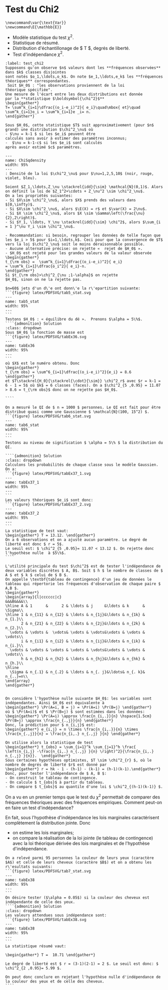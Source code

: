 # Test du Chi2

```{math}
\newcommand\var{\text{Var}}
\newcommand\E{\mathbb{E}}
```

- Modèle statistique du test $\chi^2$.
- Statistique de résumé.
- Distribution d'échantillonage de $ T $, degrés de liberté.
- Test d'indépendance $\chi^2$.

```{prf:definition} Test du $\chi^2$
:label: test_chi2
Supposons qu'on observe $n$ valeurs dont les **fréquences observées** dans $k$ classes disjointes 
sont notés $o_1,\ldots,o_k$. On note $e_1,\ldots,e_k$ les **fréquences théoriques** correspondantes.
 Soit $H_0$ : "les observations proviennent de la loi
théorique spécifiée".
Une mesure de l'écart entre les deux distributions est donnée
par la **statistique $\boldsymbol{\chi^2}$** 
\begin{gather*}
T= \sum^k_{i=1}\dfrac{(o_i-e_i)^2}{ e_i}\quad\mbox{ et}\quad 
\sum^k_{i=1}o_i = \sum^k_{i=1}e _i= n.
\end{gather*}  

Sous $H_0$, cette statistique $T$ suit approximativement (pour $n$ grand) une distribution $\chi^2_\nu$ où
- $\nu = k-1 $ si les $e_i$ peuvent être
calculés sans avoir à estimer des paramètres inconnus; 
-  $\nu = k-1-c$ si les $e_i$ sont calculés
après avoir estimé $c$ paramètres.
```

```{figure} PDFSVG/ChiSqdensity.svg
---
name: ChiSqdensity
width: 95%
---
: Densité de la loi $\chi^2_\nu$ pour $\nu=1,2,5,10$ (noir, rouge, violet, bleu).
```

```{prf:property} Loi $\chi^2$
Soient $Z_1,\ldots,Z_\nu \stackrel{idd}{\sim} \mathcal{N}(0,1)$. Alors on définit la loi de $Z_1^2+\cdots + Z_\nu^2 \sim \chi^2_\nu$.
On a les propriétés suivantes:
- Si $X\sim \chi^2_\nu$, alors $X$ prends des valeurs dans $[0,\infty)$. 
- Si $X\sim \chi^2_\nu$, alors $\E(X) = r$ et $\var(X) = 2\nu$.
- Si $X \sim \chi^2_\nu$, alors $X \sim \Gamma\left(\frac{\nu}{2},2\right)$.
- Si $Y_1, \ldots, Y_\nu \stackrel{idd}{\sim} \chi^2$, alors $\sum_{i = 1 }^\nu Y_i \sim \chi^2_\nu$.
```

```{admonition} Remarques
- Recommandation: si besoin, regrouper les données de telle façon que 
les $e_i > 5$ pour $i=1,\ldots,k$. Ceci pour que la convergence de $T$
vers la loi $\chi^2_\nu$ soit le moins déraisonnable possible.
- Aucune alternative précise: on rejette «  rejet de $H_0$ ».
- $H_0$ est rejeté pour les grandes valeurs de la valeur observée 
\begin{gather*}
t_{\rm obs} =  \sum^k_{i=1}\dfrac{(o_i-e_i)^2}{ e_i}
= \sum^k_{i=1}\dfrac{o_i^2}{ e_i}-n.
\end{gather*}
Si $t_{\rm obs}>\chi^2_{\nu ;1-\alpha}$ on rejette
$H_0$, sinon on ne la rejette pas.
```

`````{prf:example} Equilibre du dé
$n=60$ jets d'un d\'e ont donn\'e la r\'epartition suivante:
```{figure} latex/PDFSVG/tab5_stat.svg
---
name: tab5_stat
width: 95%
---
```
Testons $H_0$ : « équilibre du dé ».  Prenons $\alpha = 5\%$.
````{admonition} Solution
:class: dropdown
Sous $H_0$ la fonction de masse est
```{figure} latex/PDFSVG/tabEx36.svg
---
name: tabEx36
width: 95%
---
```
où $X$ est le numéro obtenu. Donc
\begin{gather*}
t_{\rm obs} = \sum^6_{i=1}\dfrac{(o_i-e_i)^2}{e_i} = 8.6
\end{gather*}
et $T\stackrel{H_0}{\stackrel{\cdot}{\sim}} \chi^2_r$ avec $r = k-1 = 6 - 1 = 5$ où $k$ = 6 classes (faces). On a $\chi^2_{5 ,0.95} = 11.07 > 8.6 = t_{\rm obs}$ donc on ne rejette pas $H_0$.

````
`````

`````{prf:example}
On a mesuré le QI de $ n = 1000 $ personnes. Le QI est fait pour être distribué quasi comme une Gaussienne $ \mathcal{N}(100, 15^2) $.
```{figure} latex/PDFSVG/tab6_stat.svg
---
name: tab6_stat
width: 95%
---
```
Testons au niveau de signification $ \alpha = 5\% $ la distribution du QI.    

````{admonition} Solution
:class: dropdown
Calculons les probabilités de chaque classe sous le modèle Gaussien. On a:
```{figure} latex/PDFSVG/tabEx37_1.svg
---
name: tabEx37_1
width: 95%
---
```
Les valeurs théoriques $e_i$ sont donc:
```{figure} latex/PDFSVG/tabEx37_2.svg
---
name: tabEx37_2
width: 95%
---
```
La statistique de test vaut:
\begin{gather*} T = 13.12. \end{gather*}
On a 6 observations et on a ajusté aucun paramètre. Le degré de liberté est donc $ r = 5$.
Le seuil est: $ \chi^2_{5 ,0.95}= 11.07 < 13.12 $. On rejette donc l'hypothèse nulle  à $5\%$.
````
`````

```{prf:definition} Tableau de contingence
L'utilité principale du test $\chi^2$ est de tester l'indépendance de deux variables discrètes $ A, B$. Soit $ h $ le nombre de classes de $ A $ et $ k $ celui de $ B $.
On appelle \textbf{tableau de contingence} d'un jeu de données le tableau qui répertorie les fréquences d'observation de chaque paire $ A,B $.
\begin{gather*}
\begin{array}{l|cccccc|c}
&&&B&&&&\\ 
\hline A & 1      &      2 & \ldots & j     &\ldots & k      & \Sigma\\
\hline 1 & n_{11} & n_{12} & \ldots & n_{1j}&\ldots & n_{1k} & n_{1.}\\
       2 & n_{21} & n_{22} & \ldots & n_{2j}&\ldots & n_{2k} & n_{2.}\\
  \vdots & \vdots &  \vdots& \vdots & \vdots&\vdots & \vdots & \vdots\\
       i & n_{i1} & n_{i2} & \ldots & n_{ij}&\ldots & n_{ik} & n_{i.}\\
  \vdots & \vdots & \vdots & \vdots & \vdots&\vdots & \vdots & \vdots\\
       h & n_{h1} & n_{h2} & \ldots & n_{hj}&\ldots & n_{hk} & n_{h.}\\
\hline 
  \Sigma & n_{.1} & n_{.2} & \ldots & n_{. j}&\ldots& n_{. k}& n_{..}=n\\
\end{array}
\end{gather*}
```

```{prf:definition} Test d'indépendance

On considère l'hypothèse nulle suivante $H_0$: les variables sont indépendantes. Ainsi $H_0$ est équivalente à  
\begin{gather*} \Pr(A=i, B = j) = \Pr(A=i) \Pr(B=j) \end{gather*}
où $ \Pr(A=i)$ et $ \Pr(B=j) $ sont estimées dans les données:
\begin{gather*} \Pr(A=i) \approx \frac{n_{i,.}}{n} \hspace{1.5cm} \Pr(B=j) \approx \frac{n_{.,j}}{n} \end{gather*}
Donc, la prédiction pour $ n_{i,j}$ est:
\begin{gather*} e_{i,j} = n \times \frac{n_{i,.}}{n} \times \frac{n_{.,j}}{n} = \frac{n_{i,.} n_{.,j} }{n} \end{gather*}
    
On utilise alors la statistique de test    
\begin{gather*} t_{obs} = \sum_{i=1}^k \sum_{j=1}^h \frac{ \left(n_{i,j} -\frac{n_{i,.} n_{.,j} }{n} \right)^2}{\frac{n_{i,.} n_{.,j} }{n}}.  \end{gather*}
Sous certaines hypothèses optimistes, $T \sim \chi^2_{r} $, où le nombre de degrés de liberté $r$ est donné par
\begin{gather*} r = hk - 1 - (h-1) - (k-1) = (h-1)(k-1).\end{gather*}
Donc, pour tester l'indépendance de $ A, B $:
- On construit le tableau de contingence.
- On calcule $ t_{obs}$ à partir du tableau.
- On compare $ t_{obs}$ au quantile d'une loi $ \chi^2_{(h-1)(k-1)} $.
```

On a vu en un premier temps que le test du $\chi^2$ permettait de comparer des fréquences théoriques avec des fréquences empiriques. Comment peut-on en faire un test d'indépendance?

En fait, sous l'hypothèse d'indépendance les lois marginales caractérisent complètement la distribution jointe. Donc
- on estime les lois marginales;
- on compare la réalisation de la loi jointe (le tableau de contingence) avec la loi théorique dérivée des lois marginales et de l'hypothèse d'indépendance.

`````{prf:example} 
On a relevé parmi 95 personnes la couleur de leurs yeux (caractère $A$) et celle de leurs cheveux (caractère $B$) et on a obtenu les r\'esultats suivants: 
```{figure} latex/PDFSVG/tab7_stat.svg
---
name: tabEx38
width: 95%
---
```
On désire tester ($\alpha = 0.05$) si la couleur des cheveux est
indépendante de celle des yeux.
````{admonition} Solution
:class: dropdown
Les valeurs attendues sous indépendance sont:
```{figure} latex/PDFSVG/tabEx38.svg
---
name: tabEx38
width: 95%
---
```
La statistique résumé vaut:
    
\begin{gather*} T =  10.71 \end{gather*}
    
Le degré de liberté est $ r = (3-1)(2-1) = 2 $. Le seuil est donc: $ \chi^2_{2 ,0.95}= 5.99 $.
    
On peut donc conclure en rejetant l'hypothèse nulle d'indépendance de la couleur des yeux et de celle des cheveux.
````
`````
